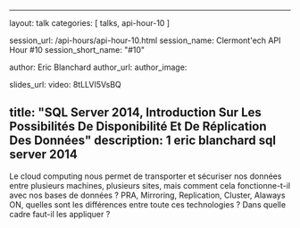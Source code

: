 ---
layout: talk
categories: [ talks, api-hour-10 ]

session_url: /api-hours/api-hour-10.html
session_name: Clermont'ech API Hour &#35;10
session_short_name: "&#35;10"

author: Eric Blanchard
author_url:
author_image:

slides_url:
video: 8tLLVI5VsBQ

title: "SQL Server 2014, Introduction Sur Les Possibilités De Disponibilité Et De Réplication Des Données"
description: 1 eric blanchard sql server 2014
------

Le cloud computing nous permet de transporter et sécuriser nos données entre
plusieurs machines, plusieurs sites, mais comment cela fonctionne-t-il avec nos
bases de données ? PRA, Mirroring, Replication, Cluster, Alaways ON, quelles sont
les différences entre toute ces technologies ? Dans quelle cadre faut-il les
appliquer ?
